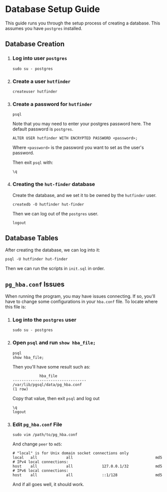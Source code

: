 # Database Setup Guide
This guide runs you through the setup process of creating a database.
This assumes you have `postgres` installed.

## Database Creation

1) ### Log into user `postgres`
    ```
    sudo su - postgres
    ```
2) ### Create a user `hutfinder`
    ```
    createuser hutfinder
    ```
3) ### Create a password for `hutfinder`
    ```
    psql
    ```
    Note that you may need to enter your postgres password here. The default password is `postgres`.
    ```
    ALTER USER hutfinder WITH ENCRYPTED PASSWORD <password>;
    ```
    Where `<password>` is the password you want to set as the user's password.
    
    Then exit `psql` with:
    ```
    \q
    ```
4) ### Creating the `hut-finder` database
    Create the database, and we set it to be owned by the `hutfinder` user.
    ```
    createdb -O hutfinder hut-finder
    ```
    Then we can log out of the `postgres` user.
    ```
    logout
    ```
## Database Tables
After creating the database, we can log into it:
```
psql -U hutfinder hut-finder
```
Then we can run the scripts in `init.sql` in order.

## `pg_hba.conf` Issues
When running the program, you may have issues connecting. If so,
you'll have to change some configurations in your `hba.conf` file. To locate where this file is:
1) ### Log into the `postgres` user
    ```
    sudo su - postgres
    ```
2) ### Open `psql` and run `show hba_file;`
    ```
    psql
    show hba_file;
    ```
    Then you'll have some result such as:
    ```
                hba_file             
    ---------------------------------
    /var/lib/pgsql/data/pg_hba.conf
    (1 row)
    ```
    Copy that value, then exit `psql` and log out
    
    ```
    \q
    logout
    ```

3) ### Edit `pg_hba.conf` File
    ```
    sudo vim /path/to/pg_hba.conf
    ```
    And change `peer` to `md5`:

    ```
    # "local" is for Unix domain socket connections only
    local   all             all                                     md5 
    # IPv4 local connections:
    host    all             all             127.0.0.1/32            md5 
    # IPv6 local connections:
    host    all             all             ::1/128                 md5
    ```
    And if all goes well, it should work.